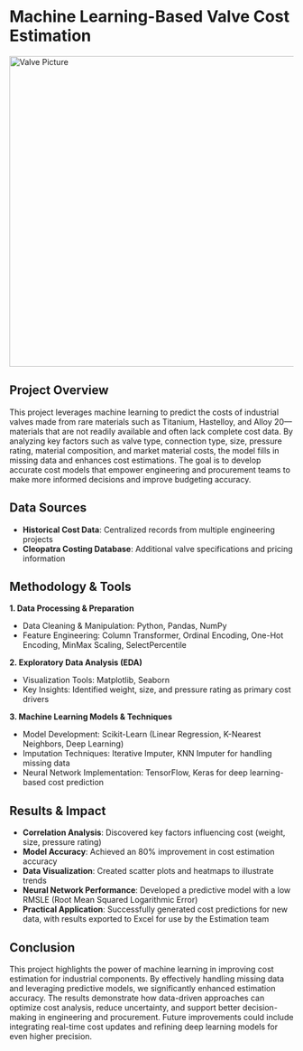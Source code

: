 # Machine Learning-Based Valve Cost Estimation

<img src="https://i.imgur.com/i8YjCkq.jpg" alt="Valve Picture" width="550"/>

## Project Overview
This project leverages machine learning to predict the costs of industrial valves made from rare materials such as Titanium, Hastelloy, and Alloy 20—materials that are not readily available and often lack complete cost data. By analyzing key factors such as valve type, connection type, size, pressure rating, material composition, and market material costs, the model fills in missing data and enhances cost estimations. The goal is to develop accurate cost models that empower engineering and procurement teams to make more informed decisions and improve budgeting accuracy.

## Data Sources
- **Historical Cost Data**: Centralized records from multiple engineering projects
- **Cleopatra Costing Database**: Additional valve specifications and pricing information

## Methodology & Tools
**1. Data Processing & Preparation**
- Data Cleaning & Manipulation: Python, Pandas, NumPy
- Feature Engineering: Column Transformer, Ordinal Encoding, One-Hot Encoding, MinMax Scaling, SelectPercentile

**2. Exploratory Data Analysis (EDA)**
- Visualization Tools: Matplotlib, Seaborn
- Key Insights: Identified weight, size, and pressure rating as primary cost drivers

**3. Machine Learning Models & Techniques**
- Model Development: Scikit-Learn (Linear Regression, K-Nearest Neighbors, Deep Learning)
- Imputation Techniques: Iterative Imputer, KNN Imputer for handling missing data
- Neural Network Implementation: TensorFlow, Keras for deep learning-based cost prediction

## Results & Impact
- **Correlation Analysis**: Discovered key factors influencing cost (weight, size, pressure rating)
- **Model Accuracy**: Achieved an 80% improvement in cost estimation accuracy
- **Data Visualization**: Created scatter plots and heatmaps to illustrate trends
- **Neural Network Performance**: Developed a predictive model with a low RMSLE (Root Mean Squared Logarithmic Error)
- **Practical Application**: Successfully generated cost predictions for new data, with results exported to Excel for use by the Estimation team

## Conclusion
This project highlights the power of machine learning in improving cost estimation for industrial components. By effectively handling missing data and leveraging predictive models, we significantly enhanced estimation accuracy. The results demonstrate how data-driven approaches can optimize cost analysis, reduce uncertainty, and support better decision-making in engineering and procurement. Future improvements could include integrating real-time cost updates and refining deep learning models for even higher precision.
